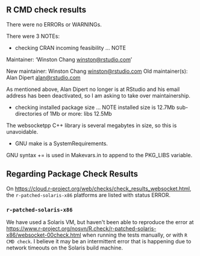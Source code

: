 ## R CMD check results

There were no ERRORs or WARNINGs.

There were 3 NOTEs:

*  checking CRAN incoming feasibility ... NOTE

Maintainer: ‘Winston Chang <winston@rstudio.com>’

New maintainer:
  Winston Chang <winston@rstudio.com>
Old maintainer(s):
  Alan Dipert <alan@rstudio.com>

As mentioned above, Alan Dipert no longer is at RStudio and his email address has been deactivated, so I am asking to take over maintainership.

* checking installed package size ... NOTE
  installed size is 12.7Mb
  sub-directories of 1Mb or more:
    libs  12.5Mb

The websocketpp C++ library is several megabytes in size, so this is unavoidable.

* GNU make is a SystemRequirements.

GNU syntax += is used in Makevars.in to append to the PKG_LIBS variable.


## Regarding Package Check Results

On https://cloud.r-project.org/web/checks/check_results_websocket.html, the
`r-patched-solaris-x86` platforms are listed with
status ERROR.

### `r-patched-solaris-x86`

We have used a Solaris VM, but haven't been able to reproduce the error at https://www.r-project.org/nosvn/R.check/r-patched-solaris-x86/websocket-00check.html when running the tests manually, or with `R CMD check`. I believe it may be an intermittent error that is happening due to network timeouts on the Solaris build machine.
